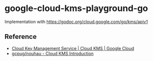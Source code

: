 # google-cloud-kms-playground-go

Implementation with https://godoc.org/cloud.google.com/go/kms/apiv1

## Reference

- [Cloud Key Management Service | Cloud KMS | Google Cloud](https://cloud.google.com/kms)
- [gcpug/nouhau - Cloud KMS Introduction](https://github.com/gcpug/nouhau/blob/master/cloudkms/poem/introduction/README.md)
